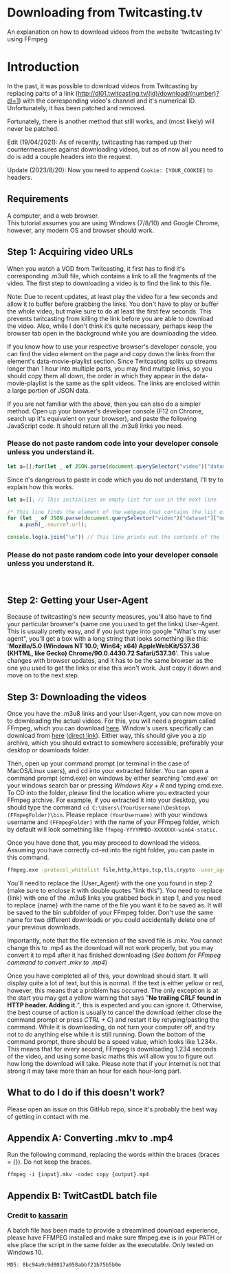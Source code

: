 # Downloading from Twitcasting.tv
An explanation on how to download videos from the website 'twitcasting.tv' using FFmpeg

# Introduction
In the past, it was possible to download videos from Twitcasting by replacing parts of a link (http://dl01.twitcasting.tv/(id)/download/(number)?dl=1) with the corresponding video's channel and it's numerical ID. Unfortunately, it has been patched and removed.   

Fortunately, there is another method that still works, and (most likely) will never be patched.

Edit (19/04/2021): As of recently, twitcasting has ramped up their countermeasures against downloading videos, but as of now all you need to do is add a couple headers into the request.

Update (2023/8/20): Now you need to append `Cookie: [YOUR_COOKIE]` to headers.

## Requirements
A computer, and a web browser.  
This tutorial assumes you are using Windows (7/8/10) and Google Chrome, however, any modern OS and browser should work. 

## Step 1: Acquiring video URLs
When you watch a VOD from Twitcasting, it first has to find it's corresponding .m3u8 file, which contains a link to all the fragments of the video. The first step to downloading a video is to find the link to this file. 

Note: Due to recent updates, at least play the video for a few seconds and allow it to buffer before grabbing the links. You don't have to play or buffer the whole video, but make sure to do at least the first few seconds. This prevents twitcasting from killing the link before you are able to download the video. Also, while I don't think it’s quite necessary, perhaps keep the browser tab open in the background while you are downloading the video.

If you know how to use your respective browser's developer console, you can find the video element on the page and copy down the links from the element's data-movie-playlist section. Since Twitcasting splits up streams longer than 1 hour into multiple parts, you may find multiple links, so you should copy them all down, the order in which they appear in the data-movie-playlist is the same as the split videos. The links are enclosed within a large portion of JSON data.

If you are not familiar with the above, then you can also do a simpler method. Open up your browser's developer console (F12 on Chrome, search up it's equivalent on your browser), and paste the following JavaScript code. It should return all the .m3u8 links you need.
### **Please do not paste random code into your developer console unless you understand it.**
```js
let a=[];for(let _ of JSON.parse(document.querySelector("video")["dataset"]["moviePlaylist"])[2])a.push(_.source?.url);console.log(a.join("\n"))
```
Since it's dangerous to paste in code which you do not understand, I'll try to explain how this works.
```js
let a=[]; // This initializes an empty list for use in the next line

/* This line finds the element of the webpage that contains the list of links, and adds all of them to the list created above */
for (let _ of JSON.parse(document.querySelector("video")["dataset"]["moviePlaylist"])[2])   
    a.push(_.source?.url);

console.log(a.join("\n")) // This line prints out the contents of the list created in the first line, separated by a new line.
```
### **Please do not paste random code into your developer console unless you understand it.**
<br />

## Step 2: Getting your User-Agent
Because of twitcasting's new security measures, you'll also have to find your particular browser's (same one you used to get the links) User-Agent. This is usually pretty easy, and if you just type into google "What's my user agent", you'll get a box with a long string that looks something like this: '__Mozilla/5.0 (Windows NT 10.0; Win64; x64) AppleWebKit/537.36 (KHTML, like Gecko) Chrome/90.0.4430.72 Safari/537.36__'. This value changes with browser updates, and it has to be the same browser as the one you used to get the links or else this won't work. Just copy it down and move on to the next step.

## Step 3: Downloading the videos
Once you have the .m3u8 links and your User-Agent, you can now move on to downloading the actual videos. For this, you will need a program called FFmpeg, which you can download [here](https://ffmpeg.org/download.html). Window's users specifically can download from [here](https://www.gyan.dev/ffmpeg/builds/) ([direct link](https://www.gyan.dev/ffmpeg/builds/ffmpeg-release-full.7z)). Either way, this should give you a zip archive, which you should extract to somewhere accessible, preferably your desktop or downloads folder.

Then, open up your command prompt (or terminal in the case of MacOS/Linux users), and cd into your extracted folder. You can open a command prompt (cmd.exe) on windows by either searching 'cmd.exe' on your windows search bar or pressing _Windows Key + R_ and typing cmd.exe. To CD into the folder, please find the location where you extracted your FFmpeg archive. For example, if you extracted it into your desktop, you should type the command `cd C:\Users\(YourUsername)\Desktop\(FFmpegFolder)\bin`. Please replace `(YourUsername)` with your windows username and `(FFmpegFolder)` with the name of your FFmpeg folder, which by default will look something like `ffmpeg-YYYYMMDD-XXXXXXX-win64-static`.

Once you have done that, you may proceed to download the videos. Assuming you have correctly cd-ed into the right folder, you can paste in this command.
```bat
ffmpeg.exe -protocol_whitelist file,http,https,tcp,tls,crypto -user_agent "{User_Agent}" -headers "Origin: https://twitcasting.tv" -i {link} -c copy {name}.mkv
```
You'll need to replace the {User_Agent} with the one you found in step 2 (make sure to enclose it with double quotes "link this"). You need to replace {link} with one of the .m3u8 links you grabbed back in step 1, and you need to replace {name} with the name of the file you want it to be saved as. It will be saved to the bin subfolder of your FFmpeg folder. Don't use the same name for two different downloads or you could accidentally delete one of your previous downloads. 

Importantly, note that the file extension of the saved file is .mkv. You cannot change this to .mp4 as the download will not work properly, but you may convert it to mp4 after it has finished downloading (_See bottom for FFmpeg command to convert .mkv to .mp4_)

Once you have completed all of this, your download should start. It will display quite a lot of text, but this is normal. If the text is either yellow or red, however, this means that a problem has occurred. The only exception is at the start you may get a yellow warning that says "__No trailing CRLF found in HTTP header. Adding it.__", this is expected and you can ignore it. Otherwise, the best course of action is usually to cancel the download (either close the command prompt or press _CTRL + C_) and restart it by retyping/pasting the command. While it is downloading, do not turn your computer off, and try not to do anything else while it is still running. Down the bottom of the command prompt, there should be a speed value, which looks like 1.234x. This means that for every second, FFmpeg is downloading 1.234 seconds of the video, and using some basic maths this will allow you to figure out how long the download will take. Please note that if your internet is not that strong it may take more than an hour for each hour-long part.

## What to do I do if this doesn't work?
Please open an issue on this GitHub repo, since it's probably the best way of getting in contact with me. 

## Appendix A: Converting .mkv to .mp4
Run the following command, replacing the words within the braces (braces = {}). Do not keep the braces.
```
ffmpeg -i {input}.mkv -codec copy {output}.mp4
```

## Appendix B: TwitCastDL batch file
### Credit to [kassarin](https://github.com/kassarin)

A batch file has been made to provide a streamlined download experience, please have FFMPEG installed and make sure ffmpeg.exe is in your PATH or else place the script in the same folder as the executable. Only tested on Windows 10.

```MD5: 8bc94a9c9d8017a958abbf21b75b5b0e```
